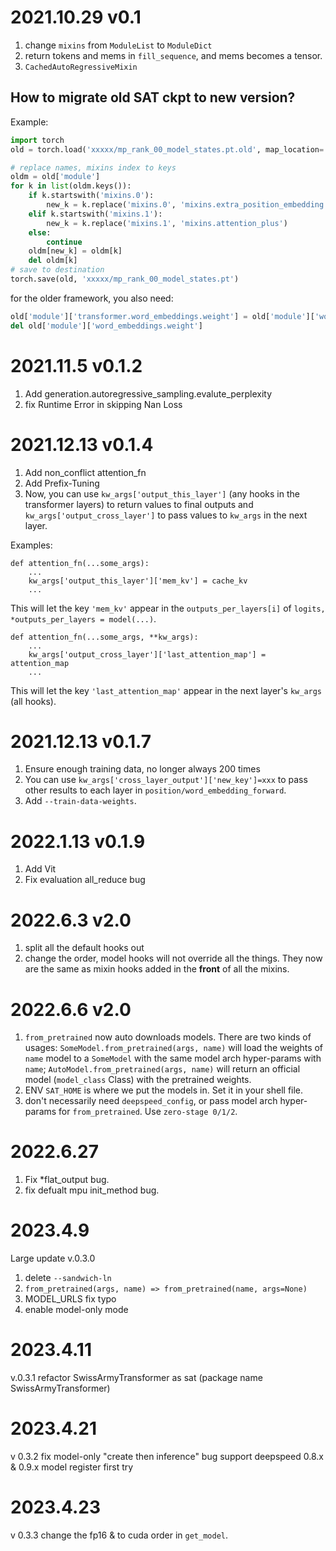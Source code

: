 # 2021.10.29 v0.1
1. change `mixins` from `ModuleList` to `ModuleDict`
2. return tokens and mems in `fill_sequence`, and mems becomes a tensor.
3. `CachedAutoRegressiveMixin`
## How to migrate old SAT ckpt to new version?
Example:
```python
import torch
old = torch.load('xxxxx/mp_rank_00_model_states.pt.old', map_location='cpu')

# replace names, mixins index to keys
oldm = old['module']
for k in list(oldm.keys()):
    if k.startswith('mixins.0'):
        new_k = k.replace('mixins.0', 'mixins.extra_position_embedding')
    elif k.startswith('mixins.1'):
        new_k = k.replace('mixins.1', 'mixins.attention_plus')
    else:
        continue
    oldm[new_k] = oldm[k]
    del oldm[k]
# save to destination    
torch.save(old, 'xxxxx/mp_rank_00_model_states.pt')

```
for the older framework, you also need:
```python
old['module']['transformer.word_embeddings.weight'] = old['module']['word_embeddings.weight']
del old['module']['word_embeddings.weight']
```
# 2021.11.5 v0.1.2
1. Add generation.autoregressive_sampling.evalute_perplexity
2. fix Runtime Error in skipping Nan Loss

# 2021.12.13 v0.1.4
1. Add non_conflict attention_fn
2. Add Prefix-Tuning
3. Now, you can use `kw_args['output_this_layer']` (any hooks in the transformer layers) to return values to final outputs and `kw_args['output_cross_layer']` to pass values to `kw_args` in the next layer.

Examples:
```
def attention_fn(...some_args):
    ...
    kw_args['output_this_layer']['mem_kv'] = cache_kv
    ...
```
This will let the key `'mem_kv'` appear in the `outputs_per_layers[i]` of `logits, *outputs_per_layers = model(...)`. 

```
def attention_fn(...some_args, **kw_args):
    ...
    kw_args['output_cross_layer']['last_attention_map'] = attention_map
    ...
```
This will let the key `'last_attention_map'` appear in the next layer's `kw_args` (all hooks). 

# 2021.12.13 v0.1.7
1. Ensure enough training data, no longer always 200 times
2. You can use `kw_args['cross_layer_output']['new_key']=xxx` to pass other results to each layer in `position/word_embedding_forward`.
3. Add `--train-data-weights`.

# 2022.1.13 v0.1.9
1. Add Vit
2. Fix evaluation all_reduce bug

# 2022.6.3 v2.0
1. split all the default hooks out
2. change the order, model hooks will not override all the things. They now are the same as mixin hooks added in the **front** of all the mixins.

# 2022.6.6 v2.0
1. `from_pretrained` now auto downloads models. There are two kinds of usages: `SomeModel.from_pretrained(args, name)` will load the weights of `name` model to a `SomeModel` with the same model arch hyper-params with `name`; `AutoModel.from_pretrained(args, name)` will return an official model (`model_class` Class) with the pretrained weights.
2. ENV `SAT_HOME` is where we put the models in. Set it in your shell file.
3. don't necessarily need `deepspeed_config`, or pass model arch hyper-params for `from_pretrained`. Use `zero-stage 0/1/2`.  

# 2022.6.27
1. Fix *flat_output bug.
2. fix defualt mpu init_method bug.

# 2023.4.9
Large update v.0.3.0
1. delete `--sandwich-ln`
2. `from_pretrained(args, name) => from_pretrained(name, args=None)`
3. MODEL_URLS fix typo
4. enable model-only mode

# 2023.4.11
v.0.3.1
refactor SwissArmyTransformer as sat (package name SwissArmyTransformer)

# 2023.4.21
v 0.3.2
fix model-only "create then inference" bug
support deepspeed 0.8.x & 0.9.x
model register first try

# 2023.4.23
v 0.3.3
change the fp16 & to cuda order in `get_model`.